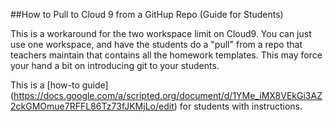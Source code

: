 ##How to Pull to Cloud 9 from a GitHup Repo (Guide for Students)

This is a workaround for the two workspace limit on Cloud9. You can just use one workspace, and have the students do a "pull" from a repo that teachers maintain that contains all the homework templates. 
This may force your hand a bit on introducing git to your students.


This is a [how-to guide] (https://docs.google.com/a/scripted.org/document/d/1YMe_iMX8VEkGi3AZ2ckGMOmue7RFFL86Tz73fJKMjLo/edit) for students with instructions. 





